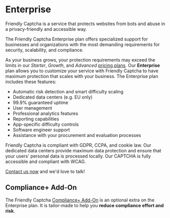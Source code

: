 # Enterprise

Friendly Captcha is a service that protects websites from bots and abuse in a privacy-friendly and accessible way.

The Friendly Captcha Enterprise plan offers specialized support for businesses and organizations with the most demanding requirements for security, scalability, and compliance.

As your business grows, your protection requirements may exceed the limits in our *Starter*, *Growth*, and *Advanced* [pricing plans](https://friendlycaptcha.com/#pricing). Our **Enterprise** plan allows you to customize your service with Friendly Captcha to have maximum protection that scales with your business. The Enterprise plan includes these features:

- Automatic risk detection and smart difficulty scaling
- Dedicated data centers (e.g. EU only)
- 99.9% guaranteed uptime
- User management
- Professional analytics features
- Reporting capabilities
- App-specific difficulty controls
- Software engineer support
- Assistance with your procurement and evaluation processes

Friendly Captcha is compliant with GDPR, CCPA, and cookie law. Our dedicated data centers provide maximum data protection and ensure that your users' personal data is processed locally. Our CAPTCHA is fully accessible and compliant with WCAG.

[Contact us now](https://friendlycaptcha.com/contact/sales/) and we'd love to talk!

## Compliance+ Add-On

The Friendly Captcha [Compliance+ Add-On](./compliance-plus-add-on/) is an optional extra on the Enterprise plan. It is tailor-made to help you **reduce compliance effort and risk**.
